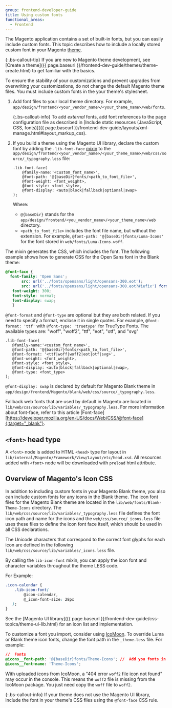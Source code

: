 ```yaml
---
group: frontend-developer-guide
title: Using custom fonts
functional_areas:
  - Frontend
---
```


The Magento application contains a set of built-in fonts, but you can easily include custom fonts. This topic describes how to include a locally stored custom font in your Magento [theme](https://glossary.magento.com/theme).

{:.bs-callout-tip}
If you are new to Magento theme development, see [Create a theme]({{ page.baseurl }}/frontend-dev-guide/themes/theme-create.html) to get familiar with the basics.

To ensure the stability of your customizations and prevent upgrades from overwriting your customizations, do not change the default Magento theme files. You must include custom fonts in the your theme's stylesheet.

1. Add font files to your local theme directory. For example, `app/design/frontend/<your_vendor_name>/<your_theme_name>/web/fonts`.

    {:.bs-callout-info}
    To add _external_ fonts, add font references to the page configuration file as described in [Include static resources (JavaScript, CSS, fonts)]({{ page.baseurl }}/frontend-dev-guide/layouts/xml-manage.html#layout_markup_css).

1. If you build a theme using the Magento UI library, declare the custom font by adding the `.lib-font-face` [mixin](https://glossary.magento.com/mixin) to the `app/design/frontend/<your_vendor_name>/<your_theme_name>/web/css/source/_typography.less` file:

   ```less
   .lib-font-face(
       @family-name:'<custom_font_name>',
       @font-path: '@{baseDir}fonts/<path_to_font_file>',
       @font-weight: <font_weight>,
       @font-style: <font_style>,
       @font-display: <auto|block|fallback|optional|swap>
   );
   ```

   Where:

      *  `@{baseDir}` stands for the `app/design/frontend/<you_vendor_name>/<your_theme_name>/web` directory.
      *  `<path_to_font_file>` includes the font file name, but without the extension. For example, `@font-path: '@{baseDir}fonts/Luma-Icons'` for the font stored in `web/fonts/Luma-Icons.woff`.

The mixin generates the CSS, which includes the font. The following example shows how to generate CSS for the Open Sans font in the Blank theme:

```css
@font-face {
  font-family: 'Open Sans';
       src: url('../fonts/opensans/light/opensans-300.eot');
       src: url('../fonts/opensans/light/opensans-300.eot?#iefix') format('embedded-opentype'), url('../fonts/opensans/light/opensans-300.woff2') format('woff2'), url('../fonts/opensans/light/opensans-300.woff') format('woff'), url('../fonts/opensans/light/opensans-300.ttf') format('truetype'), url('../fonts/opensans/light/opensans-300.svg#Open Sans') format('svg');
   font-weight: 300;
   font-style: normal;
   font-display: swap;
   }
```

`@font-format` and `@font-type` are optional but they are both related. If you need to specify a format, enclose it in single quotes. For example, `@font-format: 'ttf'` with `@font-type: 'truetype'` for TrueType Fonts. The available types are: "woff", "woff2", "ttf", "eot", "otf", and "svg"

```less
.lib-font-face(
   @family-name:'<custom_font_name>',
   @font-path: '@{baseDir}fonts/<path_to_font_file>',
   @font-format: '<ttf|woff|woff2|eot|otf|svg>',
   @font-weight: <font_weight>,
   @font-style: <font_style>,
   @font-display: <auto|block|fallback|optional|swap>,
   @font-type: <font_type>
);
```

`@font-display: swap` is declared by default for Magento Blank theme in `app/design/frontend/Magento/blank/web/css/source/_typography.less`.

Fallback web fonts that are used by default in Magento are located in `lib/web/css/source/lib/variables/_typography.less`.
For more information about font-face, refer to this article [Font-face][https://developer.mozilla.org/en-US/docs/Web/CSS/@font-face]{:target="_blank"}.

## `<font>` head type

A `<font>` node is added to HTML `<head>` type for layout in `lib/internal/Magento/Framework/View/Layout/etc/head.xsd`. All resources added with `<font>` node will be downloaded with `preload` html attribute.

## Overview of Magento's Icon CSS

In addition to including custom fonts in your Magento Blank theme, you also can include custom fonts for any icons in the Blank theme. The icon font files for the Magento Blank theme are located in the `lib/web/fonts/Blank-Theme-Icons` directory. The `lib/web/css/source/lib/variables/_typography.less` file defines the font icon path and name for the icons and the `web/css/source/_icons.less` file uses these files to define the icon font face itself, which should be used in all CSS declarations.

 The Unicode characters that correspond to the correct font glyphs for each icon are defined in the following `lib/web/css/source/lib/variables/_icons.less` file.

By calling the `lib-icon-font` mixin, you can apply the icon font and character variables throughout the theme LESS code.

For Example:

```css
.icon-calendar {
    .lib-icon-font(
        @icon-calendar,
        @_icon-font-size: 28px
   );
}
```

See the [Magento UI library]({{ page.baseurl }}/frontend-dev-guide/css-topics/theme-ui-lib.html) for an icon list and implementation.

To customize a font you import, consider using [IcoMoon](https://icomoon.io/app/). To override Luma or Blank theme icon fonts, change the font path in the `_theme.less` file. For example:

```css
//  Fonts
@icons__font-path: '@{baseDir}fonts/Theme-Icons'; //  Add you fonts in your-theme/web/fonts
@icons__font-name: 'Theme-Icons';
```

With uploaded icons from IcoMoon, a "404 error `woff2` file icon not found" may occur in the console. This means the `woff2` file is missing from the IcoMoon package. You just need copy the `woff` file to `woff2`.

{:.bs-callout-info}
If your theme does not use the Magento UI library, include the font in your theme's CSS files using the `@font-face` CSS rule.
